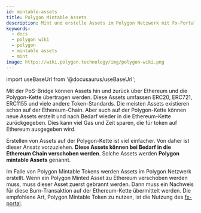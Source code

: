 ```yaml
---
id: mintable-assets
title: Polygon Mintable Assets
description: Mint und erstelle Assets im Polygon Netzwerk mit Fx-Portal.
keywords:
  - docs
  - polygon wiki
  - polygon
  - mintable assets
  - mint
image: https://wiki.polygon.technology/img/polygon-wiki.png
---
```


import useBaseUrl from '@docusaurus/useBaseUrl';

Mit der PoS-Bridge können Assets hin und zurück über Ethereum und die Polygon-Kette übertragen werden. Diese Assets umfassen ERC20, ERC721, ERC1155 und viele andere Token-Standards. Die meisten Assets existieren schon auf der Ethereum-Chain. Aber auch auf der Polygon-Kette können neue Assets erstellt und nach Bedarf wieder in die Ethereum-Kette zurückgegeben. Dies kann viel Gas und Zeit sparen, die für token auf Ethereum ausgegeben wird.

Erstellen von Assets auf der Polygon-Kette ist viel einfacher. Von daher ist dieser Ansatz vorzuziehen. **Diese Assets können bei Bedarf in die Ethereum Chain verschoben werden**. Solche Assets werden **Polygon mintable Assets** genannt.

Im Falle von Polygon Mintable Tokens werden Assets im Polygon Netzwerk erstellt. Wenn ein Polygon Minted Asset zu Ethereum verschoben werden muss, muss dieser Asset zuerst gebrannt werden. Dann muss ein Nachweis für diese Burn-Transaktion auf der Ethereum-Kette übermittelt werden. Die empfohlene Art, Polygon Mintable Token zu nutzen, ist die Nutzung des [fx-portal](/develop/l1-l2-communication/fx-portal.md).
